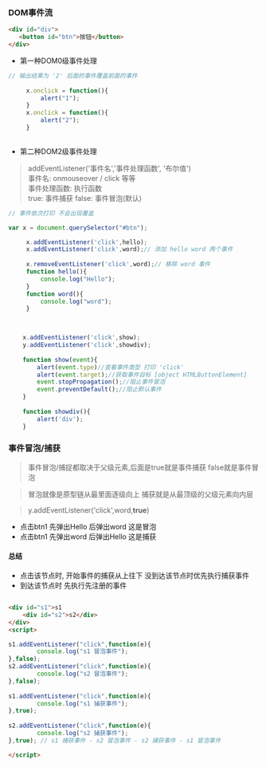 ### DOM事件流<br>


```html
<div id="div">
   <button id="btn">按钮</button>
</div>
```
* 第一种DOM0级事件处理

```js
// 输出结果为 '2' 后面的事件覆盖前面的事件
    
     x.onclick = function(){
         alert("1");
     } 
     x.onclick = function(){
         alert("2");
     } 
     

```

* 第二种DOM2级事件处理

> addEventListener('事件名','事件处理函数', '布尔值')<br>
> 事件名: onmouseover / click 等等 <br>
> 事件处理函数: 执行函数 <br>
> true: 事件捕获 false: 事件冒泡(默认)<br>

```js
// 事件依次打印 不会出现覆盖

var x = document.querySelector("#btn");

     x.addEventListener('click',hello);
     x.addEventListener('click',word);// 添加 hello word 两个事件
     
     x.removeEventListener('click',word);// 移除 word 事件
     function hello(){
         console.log("Hello");
     }
     function word(){
         console.log("word");
     }
     

```

```js

    x.addEventListener('click',show);
    y.addEventListener('click',showdiv);
    
    function show(event){
        alert(event.type)//查看事件类型 打印 'click'
        alert(event.target);//获取事件目标 [object HTMLButtonElement] 
        event.stopPropagation();//阻止事件冒泡
        event.preventDefault();//阻止默认事件
    }
    
    function showdiv(){
        alert('div');
    }

```
### 事件冒泡/捕获<br>
> 事件冒泡/捕捉都取决于父级元素,后面是true就是事件捕获 false就是事件冒泡<br>

> 冒泡就像是原型链从最里面逐级向上 捕获就是从最顶级的父级元素向内层<br>

> y.addEventListener('click',word,<b>true</b>)

* 点击btn1 先弹出Hello 后弹出word 这是冒泡
* 点击btn1 先弹出word 后弹出Hello 这是捕获


#### 总结<br>

* 点击该节点时, 开始事件的捕获从上往下 没到达该节点时优先执行捕获事件
* 到达该节点时 先执行先注册的事件


```html

<div id="s1">s1
    <div id="s2">s2</div>
</div>
<script>

s1.addEventListener("click",function(e){
        console.log("s1 冒泡事件");         
},false);
s2.addEventListener("click",function(e){
        console.log("s2 冒泡事件");
},false);
        
s1.addEventListener("click",function(e){
        console.log("s1 捕获事件");
},true);
        
s2.addEventListener("click",function(e){
        console.log("s2 捕获事件");
},true); // s1 捕获事件 - s2 冒泡事件 - s2 捕获事件 - s1 冒泡事件

</script>

```